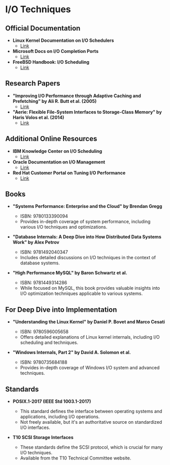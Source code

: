 # I/O Techniques
## Official Documentation
- **Linux Kernel Documentation on I/O Schedulers**
  - [Link](https://www.kernel.org/doc/html/latest/block/index.html#io-schedulers)
- **Microsoft Docs on I/O Completion Ports**
  - [Link](https://learn.microsoft.com/en-us/windows/win32/fileio/i-o-completion-ports)
- **FreeBSD Handbook: I/O Scheduling**
  - [Link](https://docs.freebsd.org/en/books/handbook/disks/#disks-virtual)

## Research Papers
- **"Improving I/O Performance through Adaptive Caching and Prefetching" by Ali R. Butt et al. (2005)**
  - [Link](https://dl.acm.org/doi/10.1145/1060560.1060567)
- **"Aerie: Flexible File-System Interfaces to Storage-Class Memory" by Haris Volos et al. (2014)**
  - [Link](https://dl.acm.org/doi/10.1145/2592798.2592810)

## Additional Online Resources
- **IBM Knowledge Center on I/O Scheduling**
  - [Link](https://www.ibm.com/docs/en/aix/7.2?topic=scheduling-io)
- **Oracle Documentation on I/O Management**
  - [Link](https://docs.oracle.com/cd/E11882_01/server.112/e40540/iodesign.htm)
- **Red Hat Customer Portal on Tuning I/O Performance**
  - [Link](https://access.redhat.com/documentation/en-us/red_hat_enterprise_linux/8/html/monitoring_and_managing_system_status_and_performance/assembly_optimizing-i-o-performance_monitoring-and-managing-system-status-and-performance)

## Books
- **"Systems Performance: Enterprise and the Cloud" by Brendan Gregg**
  - ISBN: 9780133390094
  - Provides in-depth coverage of system performance, including various I/O techniques and optimizations.

- **"Database Internals: A Deep Dive into How Distributed Data Systems Work" by Alex Petrov**
  - ISBN: 9781492040347
  - Includes detailed discussions on I/O techniques in the context of database systems.

- **"High Performance MySQL" by Baron Schwartz et al.**
  - ISBN: 9781449314286
  - While focused on MySQL, this book provides valuable insights into I/O optimization techniques applicable to various systems.

## For Deep Dive into Implementation
- **"Understanding the Linux Kernel" by Daniel P. Bovet and Marco Cesati**
  - ISBN: 9780596005658
  - Offers detailed explanations of Linux kernel internals, including I/O scheduling and techniques.

- **"Windows Internals, Part 2" by David A. Solomon et al.**
  - ISBN: 9780735684188
  - Provides in-depth coverage of Windows I/O system and advanced techniques.

## Standards
- **POSIX.1-2017 (IEEE Std 1003.1-2017)**
  - This standard defines the interface between operating systems and applications, including I/O operations.
  - Not freely available, but it's an authoritative source on standardized I/O interfaces.

- **T10 SCSI Storage Interfaces**
  - These standards define the SCSI protocol, which is crucial for many I/O techniques.
  - Available from the T10 Technical Committee website.
